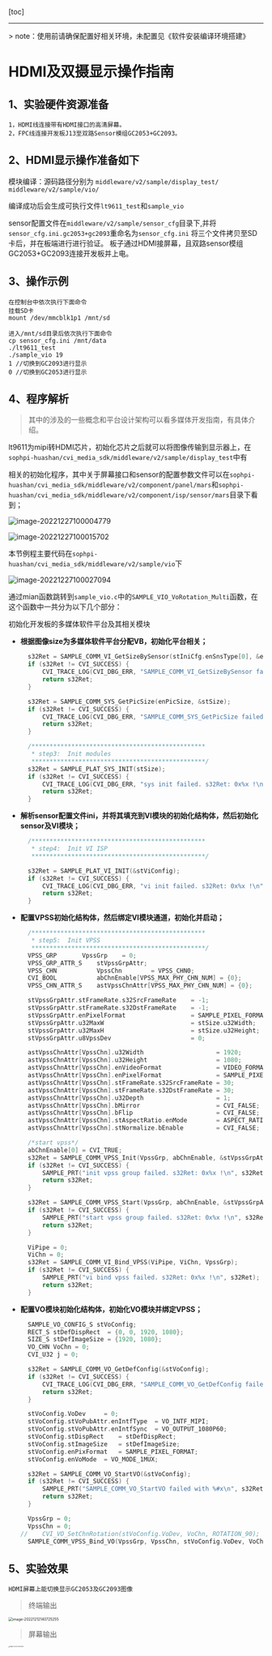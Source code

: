 [toc]

---
<div STYLE="page-break-after: always;"></div>
> note：使用前请确保配置好相关环境，未配置见《软件安装编译环境搭建》



# HDMI及双摄显示操作指南

## 1、实验硬件资源准备
    1，HDMI线连接带有HDMI接口的高清屏幕。
    2，FPC线连接开发板J13至双路Sensor模组GC2053+GC2093。
## 2、HDMI显示操作准备如下

模块编译：源码路径分别为
`middleware/v2/sample/display_test/`
`middleware/v2/sample/vio/`

编译成功后会生成可执行文件`lt9611_test`和`sample_vio`

sensor配置文件在`middleware/v2/sample/sensor_cfg`目录下,并将`sensor_cfg.ini.gc2053+gc2093`重命名为`sensor_cfg.ini`
将三个文件拷贝至SD卡后，并在板端进行进行验证。
板子通过HDMI接屏幕，且双路sensor模组GC2053+GC2093连接开发板并上电。

## 3、操作示例   
    在控制台中依次执行下面命令
    挂载SD卡
    mount /dev/mmcblk1p1 /mnt/sd
    
    进入/mnt/sd目录后依次执行下面命令
    cp sensor_cfg.ini /mnt/data
    ./lt9611_test
    ./sample_vio 19 
    1 //切换到GC2093进行显示
    0 //切换到GC2053进行显示
<div STYLE="page-break-after: always;"></div>

## 4、程序解析

> 其中的涉及的一些概念和平台设计架构可以看多媒体开发指南，有具体介绍。



lt9611为mipi转HDMI芯片，初始化芯片之后就可以将图像传输到显示器上，在`sophpi-huashan/cvi_media_sdk/middleware/v2/sample/display_test`中有

相关的初始化程序，其中关于屏幕接口和sensor的配置参数文件可以在`sophpi-huashan/cvi_media_sdk/middleware/v2/component/panel/mars`和`sophpi-huashan/cvi_media_sdk/middleware/v2/component/isp/sensor/mars`目录下看到；

![image-20221227100004779](../assert/6.HDMI及双摄显示/image-20221227100004779.png)

![image-20221227100015702](../assert/6.HDMI及双摄显示/image-20221227100015702.png)

本节例程主要代码在`sophpi-huashan/cvi_media_sdk/middleware/v2/sample/vio`下

![image-20221227100027094](../assert/6.HDMI及双摄显示/image-20221227100027094.png)

通过mian函数跳转到`sample_vio.c`中的`SAMPLE_VIO_VoRotation_Multi`函数，在这个函数中一共分为以下几个部分：

初始化开发板的多媒体软件平台及其相关模块

- **根据图像size为多媒体软件平台分配VB，初始化平台相关；**

  ```c
  	s32Ret = SAMPLE_COMM_VI_GetSizeBySensor(stIniCfg.enSnsType[0], &enPicSize);		// 根据sensor类型获取图像size
  	if (s32Ret != CVI_SUCCESS) {
  		CVI_TRACE_LOG(CVI_DBG_ERR, "SAMPLE_COMM_VI_GetSizeBySensor failed with %#x\n", s32Ret);
  		return s32Ret;
  	}
  
  	s32Ret = SAMPLE_COMM_SYS_GetPicSize(enPicSize, &stSize);					// stSize为图像宽高
  	if (s32Ret != CVI_SUCCESS) {
  		CVI_TRACE_LOG(CVI_DBG_ERR, "SAMPLE_COMM_SYS_GetPicSize failed with %#x\n", s32Ret);
  		return s32Ret;
  	}
  
  	/************************************************
  	 * step3:  Init modules
  	 ************************************************/
  	s32Ret = SAMPLE_PLAT_SYS_INIT(stSize);										// 分配vb内存池
  	if (s32Ret != CVI_SUCCESS) {
  		CVI_TRACE_LOG(CVI_DBG_ERR, "sys init failed. s32Ret: 0x%x !\n", s32Ret);
  		return s32Ret;
  	}
  ```

  

- **解析sensor配置文件ini，并将其填充到VI模块的初始化结构体，然后初始化sensor及VI模块；**

  ```c
  	/************************************************
  	 * step4:  Init VI ISP
  	 ************************************************/
  
  	s32Ret = SAMPLE_PLAT_VI_INIT(&stViConfig);									// 根据结构体初始化VI
  	if (s32Ret != CVI_SUCCESS) {
  		CVI_TRACE_LOG(CVI_DBG_ERR, "vi init failed. s32Ret: 0x%x !\n", s32Ret);
  		return s32Ret;
  	}
  ```

  

- **配置VPSS初始化结构体，然后绑定VI模块通道，初始化并启动；**

  ```c
  	/************************************************
  	 * step5:  Init VPSS
  	 ************************************************/
  	VPSS_GRP	   VpssGrp	  = 0;
  	VPSS_GRP_ATTR_S    stVpssGrpAttr;
  	VPSS_CHN           VpssChn        = VPSS_CHN0;
  	CVI_BOOL           abChnEnable[VPSS_MAX_PHY_CHN_NUM] = {0};
  	VPSS_CHN_ATTR_S    astVpssChnAttr[VPSS_MAX_PHY_CHN_NUM] = {0};
  
  	stVpssGrpAttr.stFrameRate.s32SrcFrameRate    = -1;
  	stVpssGrpAttr.stFrameRate.s32DstFrameRate    = -1;
  	stVpssGrpAttr.enPixelFormat                  = SAMPLE_PIXEL_FORMAT;
  	stVpssGrpAttr.u32MaxW                        = stSize.u32Width;
  	stVpssGrpAttr.u32MaxH                        = stSize.u32Height;
  	stVpssGrpAttr.u8VpssDev                      = 0;
  
  	astVpssChnAttr[VpssChn].u32Width                    = 1920;
  	astVpssChnAttr[VpssChn].u32Height                   = 1080;
  	astVpssChnAttr[VpssChn].enVideoFormat               = VIDEO_FORMAT_LINEAR;
  	astVpssChnAttr[VpssChn].enPixelFormat               = SAMPLE_PIXEL_FORMAT;
  	astVpssChnAttr[VpssChn].stFrameRate.s32SrcFrameRate = 30;
  	astVpssChnAttr[VpssChn].stFrameRate.s32DstFrameRate = 30;
  	astVpssChnAttr[VpssChn].u32Depth                    = 1;
  	astVpssChnAttr[VpssChn].bMirror                     = CVI_FALSE;
  	astVpssChnAttr[VpssChn].bFlip                       = CVI_FALSE;
  	astVpssChnAttr[VpssChn].stAspectRatio.enMode        = ASPECT_RATIO_NONE;
  	astVpssChnAttr[VpssChn].stNormalize.bEnable         = CVI_FALSE;
  
  	/*start vpss*/
  	abChnEnable[0] = CVI_TRUE;
  	s32Ret = SAMPLE_COMM_VPSS_Init(VpssGrp, abChnEnable, &stVpssGrpAttr, astVpssChnAttr);
  	if (s32Ret != CVI_SUCCESS) {
  		SAMPLE_PRT("init vpss group failed. s32Ret: 0x%x !\n", s32Ret);
  		return s32Ret;
  	}
  
  	s32Ret = SAMPLE_COMM_VPSS_Start(VpssGrp, abChnEnable, &stVpssGrpAttr, astVpssChnAttr);
  	if (s32Ret != CVI_SUCCESS) {
  		SAMPLE_PRT("start vpss group failed. s32Ret: 0x%x !\n", s32Ret);
  		return s32Ret;
  	}
  
  	ViPipe = 0;
  	ViChn = 0;
  	s32Ret = SAMPLE_COMM_VI_Bind_VPSS(ViPipe, ViChn, VpssGrp);
  	if (s32Ret != CVI_SUCCESS) {
  		SAMPLE_PRT("vi bind vpss failed. s32Ret: 0x%x !\n", s32Ret);
  		return s32Ret;
  	}
  ```

  

- **配置VO模块初始化结构体，初始化VO模块并绑定VPSS；**

  ```c
  	SAMPLE_VO_CONFIG_S stVoConfig;
  	RECT_S stDefDispRect  = {0, 0, 1920, 1080};
  	SIZE_S stDefImageSize = {1920, 1080};
  	VO_CHN VoChn = 0;
  	CVI_U32 j = 0;
  
  	s32Ret = SAMPLE_COMM_VO_GetDefConfig(&stVoConfig);
  	if (s32Ret != CVI_SUCCESS) {
  		CVI_TRACE_LOG(CVI_DBG_ERR, "SAMPLE_COMM_VO_GetDefConfig failed with %#x\n", s32Ret);
  		return s32Ret;
  	}
  
  	stVoConfig.VoDev	 = 0;
  	stVoConfig.stVoPubAttr.enIntfType  = VO_INTF_MIPI;
  	stVoConfig.stVoPubAttr.enIntfSync  = VO_OUTPUT_1080P60;
  	stVoConfig.stDispRect	 = stDefDispRect;
  	stVoConfig.stImageSize	 = stDefImageSize;
  	stVoConfig.enPixFormat	 = SAMPLE_PIXEL_FORMAT;
  	stVoConfig.enVoMode	 = VO_MODE_1MUX;
  
  	s32Ret = SAMPLE_COMM_VO_StartVO(&stVoConfig);
  	if (s32Ret != CVI_SUCCESS) {
  		SAMPLE_PRT("SAMPLE_COMM_VO_StartVO failed with %#x\n", s32Ret);
  		return s32Ret;
  	}
  
  	VpssGrp = 0;
  	VpssChn = 0;
  //	CVI_VO_SetChnRotation(stVoConfig.VoDev, VoChn, ROTATION_90);
  	SAMPLE_COMM_VPSS_Bind_VO(VpssGrp, VpssChn, stVoConfig.VoDev, VoChn);
  ```

  


## 5、实验效果

    HDMI屏幕上能切换显示GC2053及GC2093图像

> 终端输出

<img src="../assert/6.HDMI及双摄显示/image-20221212140725255.png" alt="image-20221212140725255" style="zoom:50%;" />




> 屏幕输出

<img src="../assert/6.HDMI及双摄显示/image-20221212140644189.png" alt="image-20221212140644189" style="zoom: 15%;" />